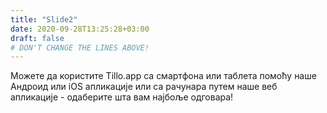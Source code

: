 ```yaml
---
title: "Slide2"
date: 2020-09-28T13:25:28+03:00
draft: false 
# DON'T CHANGE THE LINES ABOVE!
---
```

Можете да користите Tillo.app са смартфона или таблета помоћу наше Андроид или iOS апликације или са рачунара путем наше веб апликације - одаберите шта вам најбоље одговара!
